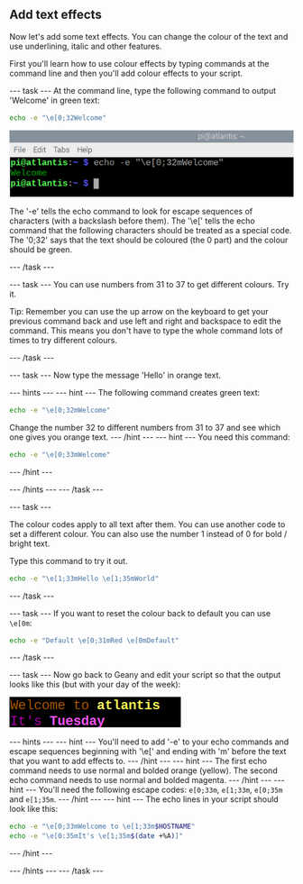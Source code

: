 ## Add text effects

Now let's add some text effects. You can change the colour of the text and use underlining, italic and other features. 

First you'll learn how to use colour effects by typing commands at the command line and then you'll add colour effects to your script. 

--- task ---
At the command line, type the following command to output 'Welcome' in green text:

```bash
echo -e "\e[0;32Welcome"
```
![Welcome text in green](images/command-green-text.png)

The '-e' tells the echo command to look for escape sequences of characters (with a backslash before them).
The '\e[' tells the echo command that the following characters should be treated as a special code.
The '0;32' says that the text should be coloured (the 0 part) and the colour should be green.

--- /task ---

--- task ---
You can use numbers from 31 to 37 to get different colours. Try it. 

Tip: Remember you can use the up arrow on the keyboard to get your previous command back and use left and right and backspace to edit the command. This means you don't have to type the whole command lots of times to try different colours. 

--- /task ---

--- task ---
Now type the message 'Hello' in orange text.

--- hints ---
--- hint ---
The following command creates green text:

```bash
echo -e "\e[0;32mWelcome"
```

Change the number 32 to different numbers from 31 to 37 and see which one gives you orange text.
--- /hint ---
--- hint ---
You need this command:
```bash
echo -e "\e[0;33mWelcome"
```
--- /hint ---

--- /hints ---
--- /task ---

--- task ---

The colour codes apply to all text after them. You can use another code to set a different colour. You can also use the number 1 instead of 0 for bold / bright text.

Type this command to try it out.

```bash
echo -e "\e[1;33mHello \e[1;35mWorld"
```

--- /task ---

--- task ---
If you want to reset the colour back to default you can use `\e[0m`:

```bash
echo -e "Default \e[0;31mRed \e[0mDefault"
```

--- /task ---

--- task ---
Now go back to Geany and edit your script so that the output looks like this (but with your day of the week): 

![coloured welcome message](images/command-welcome-coloured.png)

--- hints ---
--- hint ---
You'll need to add '-e' to your echo commands and escape sequences beginning with '\e[' and ending with 'm' before the text that you want to add effects to.
--- /hint ---
--- hint ---
The first echo command needs to use normal and bolded orange (yellow). The second echo command needs to use normal and bolded magenta.
--- /hint ---
--- hint ---
You'll need the following escape codes: `e[0;33m`, `e[1;33m`, `e[0;35m` and `e[1;35m`.
--- /hint ---
--- hint ---
The echo lines in your script should look like this:

```bash
echo -e "\e[0;33mWelcome to \e[1;33m$HOSTNAME"
echo -e "\e[0:35mIt's \e[1;35m$(date +%A)]"
```

--- /hint ---

--- /hints ---
--- /task ---
